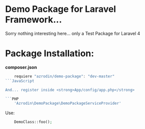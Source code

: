 Demo Package for Laravel Framework...
=====================================

Sorry nothing interesting here... only a Test Package for Laravel 4

Package Installation:
=====================

<strong>composer.json</strong>

```JavaScript
	requiere "azrodin/demo-package": "dev-master"
```JavaScript

And... register inside <strong>App/config/app.php</strong>

```PHP
	'Azrodin\DemoPackage\DemoPackageServiceProvider'
```

Use:

```PHP
	DemoClass::foo();
```
